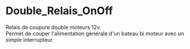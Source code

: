 # Double_Relais_OnOff
Relais de coupure double moteurs 12v.  
Permet de couper l'alimentation générale d'un bateau bi moteur avec un simple interrupteur.
